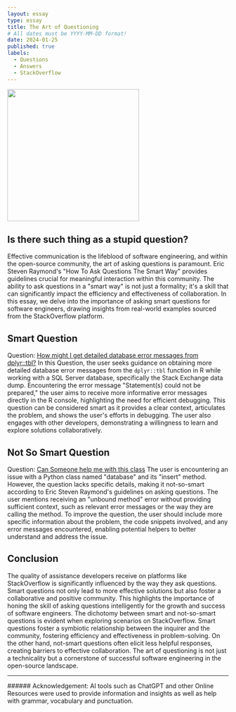 ```yaml
---
layout: essay
type: essay
title: The Art of Questioning
# All dates must be YYYY-MM-DD format!
date: 2024-01-25
published: true
labels:
  - Questions
  - Answers
  - StackOverflow
---
```


<img width="300px" class="rounded float-start pe-4" src="https://imgs.xkcd.com/comics/good_code.png">

## Is there such thing as a stupid question?

Effective communication is the lifeblood of software engineering, and within the open-source community, the art of asking questions is paramount. Eric Steven Raymond's "How To Ask Questions The Smart Way" provides guidelines crucial for meaningful interaction within this community. The ability to ask questions in a "smart way" is not just a formality; it's a skill that can significantly impact the efficiency and effectiveness of collaboration. In this essay, we delve into the importance of asking smart questions for software engineers, drawing insights from real-world examples sourced from the StackOverflow platform.

## Smart Question
Question: [How might I get detailed database error messages from dplyr::tbl?](https://stackoverflow.com/questions/51792750/how-might-i-get-detailed-database-error-messages-from-dplyrtbl)
In this Question, the user seeks guidance on obtaining more detailed database error messages from the `dplyr::tbl` function in R while working with a SQL Server database, specifically the Stack Exchange data dump. Encountering the error message "Statement(s) could not be prepared," the user aims to receive more informative error messages directly in the R console, highlighting the need for efficient debugging. This question can be considered smart as it provides a clear context, articulates the problem, and shows the user's efforts in debugging. The user also engages with other developers, demonstrating a willingness to learn and explore solutions collaboratively.

## Not So Smart Question
Question: [Can Someone help me with this class](https://stackoverflow.com/questions/16686959/can-someone-help-me-with-this-class)
The user is encountering an issue with a Python class named "database" and its "insert" method. However, the question lacks specific details, making it not-so-smart according to Eric Steven Raymond's guidelines on asking questions. The user mentions receiving an "unbound method" error without providing sufficient context, such as relevant error messages or the way they are calling the method. To improve the question, the user should include more specific information about the problem, the code snippets involved, and any error messages encountered, enabling potential helpers to better understand and address the issue.

## Conclusion
The quality of assistance developers receive on platforms like StackOverflow is significantly influenced by the way they ask questions. Smart questions not only lead to more effective solutions but also foster a collaborative and positive community. This highlights the importance of honing the skill of asking questions intelligently for the growth and success of software engineers. The dichotomy between smart and not-so-smart questions is evident when exploring scenarios on StackOverflow. Smart questions foster a symbiotic relationship between the inquirer and the community, fostering efficiency and effectiveness in problem-solving. On the other hand, not-smart questions often elicit less helpful responses, creating barriers to effective collaboration. The art of questioning is not just a technicality but a cornerstone of successful software engineering in the open-source landscape.

<hr>
###### Acknowledgement: AI tools such as ChatGPT and other Online Resources were used to provide information and insights as well as help with grammar, vocabulary and punctuation.
